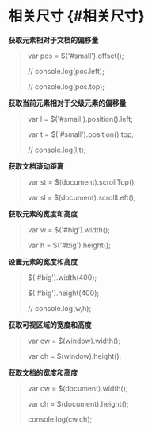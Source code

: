 # 相关尺寸 {#相关尺寸}

**获取元素相对于文档的偏移量**

> var pos = $\('\#small'\).offset\(\);
>
> // console.log\(pos.left\);
>
> // console.log\(pos.top\);

**获取当前元素相对于父级元素的偏移量**

> var l = $\('\#small'\).position\(\).left;
>
> var t = $\('\#small'\).position\(\).top;
>
> // console.log\(l,t\);

**获取文档滚动距离**

> var st = $\(document\).scrollTop\(\);
>
> var sl = $\(document\).scrollLeft\(\);

**获取元素的宽度和高度**

> var w = $\('\#big'\).width\(\);
>
> var h = $\('\#big'\).height\(\);

**设置元素的宽度和高度**

> $\('\#big'\).width\(400\);
>
> $\('\#big'\).height\(400\);
>
> // console.log\(w,h\);

**获取可视区域的宽度和高度**

> var cw = $\(window\).width\(\);
>
> var ch = $\(window\).height\(\);

**获取文档的宽度和高度**

> var cw = $\(document\).width\(\);
>
> var ch = $\(document\).height\(\);
>
> console.log\(cw,ch\);



